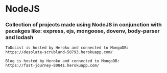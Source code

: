 # NodeJS

### Collection of projects made using NodeJS in conjunction with pacakges like: express, ejs, mongoose, dovenv, body-parser and lodash

```
ToDoList is hosted by Heroku and connected to MongoDB:
https://desolate-scrubland-58793.herokuapp.com/

Blog is hosted by Heroku and connected to MongoDB:
https://fast-journey-80841.herokuapp.com/ 
